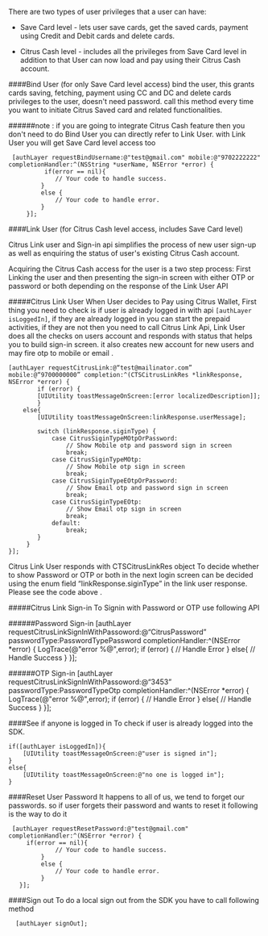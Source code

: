  There are two types of user privileges that a user can have:
 
* Save Card level - lets user save cards, get the saved cards, payment using Credit and Debit cards and delete cards.

* Citrus Cash level - includes all the privileges from Save Card level in addition to that User can now load and pay using their Citrus Cash account.


####Bind User (for only Save Card level access)
bind the user, this grants cards saving, fetching, payment using CC and DC and delete cards privileges to the user, doesn't need password. call this method every time you want to initiate Citrus Saved card and related functionalities.

######note : if you are going to integrate Citrus Cash feature then you don't need to do Bind User you can directly refer to Link User. with Link User you will get Save Card level access too

     [authLayer requestBindUsername:@"test@gmail.com" mobile:@"9702222222" completionHandler:^(NSString *userName, NSError *error) {
              if(error == nil){
                 // Your code to handle success.
             }
             else {
                 // Your code to handle error.
             }
         }];



####Link User (for Citrus Cash level access, includes Save Card level)

Citrus Link user and Sign-in api simplifies the process of new user sign-up as well as enquiring the status of user's existing Citrus Cash account.

Acquiring the Citrus Cash access for the user is a two step process:
First Linking the user and then presenting the sign-in screen with either OTP or password or both depending on the response of the Link User API 


#####Citrus Link User
When User decides to Pay using Citrus Wallet, First thing you need to check is if user is already logged in with api `[authLayer isLoggedIn]`, if they are already logged in you can start the prepaid activities, if they are not then you need to call Citrus Link Api, Link User does all the checks on users account and responds with status that helps you to build sign-in screen. it also creates new account for new users and may fire otp to mobile or email . 

    [authLayer requestCitrusLink:@“test@mailinator.com” mobile:@“9700000000” completion:^(CTSCitrusLinkRes *linkResponse, NSError *error) {
            if (error) {
            [UIUtility toastMessageOnScreen:[error localizedDescription]];
            }
        else{
            [UIUtility toastMessageOnScreen:linkResponse.userMessage];
            
            switch (linkResponse.siginType) {
                case CitrusSiginTypeMOtpOrPassword:
                    // Show Mobile otp and password sign in screen
                    break;
                case CitrusSiginTypeMOtp:
                    // Show Mobile otp sign in screen
                    break;
                case CitrusSiginTypeEOtpOrPassword:
                    // Show Email otp and password sign in screen
                    break;
                case CitrusSiginTypeEOtp:
                    // Show Email otp sign in screen
                    break;
                default:
                    break;
            }
         }
    }];

Citrus Link User responds with CTSCitrusLinkRes object
To decide whether to show Password or OTP or both in the next login screen can be decided using the enum field “linkResponse.siginType” in the link user response. Please see the code above .


#####Citrus Link Sign-in
To Signin with Password or OTP use following API

######Password Sign-in
    [authLayer requestCitrusLinkSignInWithPassoword:@“CitrusPassword” passwordType:PasswordTypePassword completionHandler:^(NSError *error) {
            LogTrace(@"error %@",error);
            if (error) {
                // Handle Error
            }
            else{
                // Handle Success 
            }
        }];


######OTP Sign-in
    [authLayer requestCitrusLinkSignInWithPassoword:@“3453” passwordType:PasswordTypeOtp completionHandler:^(NSError *error) {
            LogTrace(@"error %@",error);
            if (error) {
                // Handle Error
            }
            else{
                // Handle Success 
            }
        }];


####See if anyone is logged in
To check if user is already logged into the SDK.

    if([authLayer isLoggedIn]){
        [UIUtility toastMessageOnScreen:@"user is signed in"];
    }
    else{
        [UIUtility toastMessageOnScreen:@"no one is logged in"];
    }



####Reset User Password
It happens to all of us, we tend to forget our passwords. so if user forgets their password and wants to reset it following is the way to do it 

     [authLayer requestResetPassword:@"test@gmail.com" completionHandler:^(NSError *error) {
         if(error == nil){
                 // Your code to handle success.
             }
             else {
                 // Your code to handle error.
             }
       }];


####Sign out
To do a local sign out from the SDK you have to call following method 
   
      [authLayer signOut];

